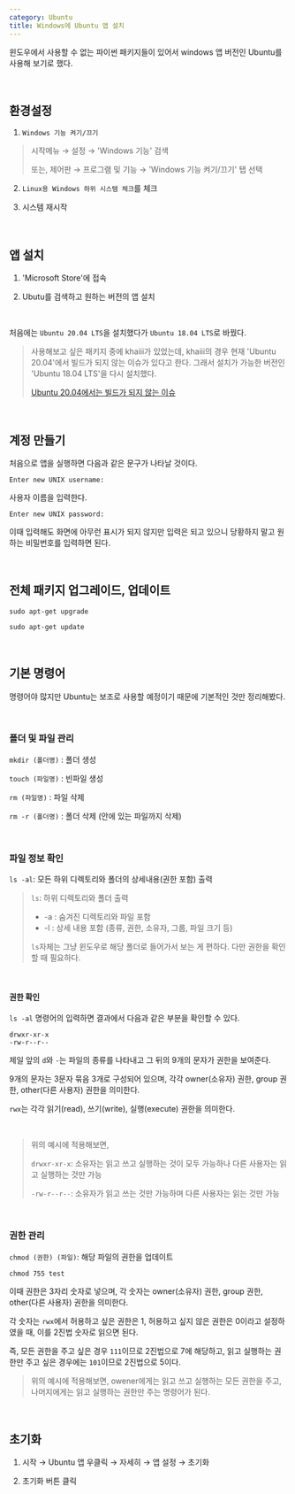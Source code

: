 ```yaml
---
category: Ubuntu
title: Windows에 Ubuntu 앱 설치
---
```


윈도우에서 사용할 수 없는 파이썬 패키지들이 있어서 windows 앱 버전인 Ubuntu를 사용해 보기로 했다.

<br>


## 환경설정

1. `Windows 기능 켜기/끄기`
> 시작메뉴 → 설정 → 'Windows 기능' 검색
>
> 또는, 제어판 → 프로그램 및 기능 → 'Windows 기능 켜기/끄기' 탭 선택

2. `Linux용 Windows 하위 시스템 체크`를 체크

3. 시스템 재시작

<br>


## 앱 설치

1. 'Microsoft Store'에 접속

2. Ubutu를 검색하고 원하는 버전의 앱 설치

<br>


처음에는 `Ubuntu 20.04 LTS`을 설치했다가 `Ubuntu 18.04 LTS`로 바꿨다.

> 사용해보고 싶은 패키지 중에 khaiii가 있었는데, khaiii의 경우 현재 'Ubuntu 20.04'에서 빌드가 되지 않는 이슈가 있다고 한다.
> 그래서 설치가 가능한 버전인 'Ubuntu 18.04 LTS'을 다시 설치했다.
>
> [Ubuntu 20.04에서는 빌드가 되지 않는 이슈](https://github.com/kakao/khaiii/issues/96)

<br>


## 계정 만들기

처음으로 앱을 실행하면 다음과 같은 문구가 나타날 것이다.

```
Enter new UNIX username:
```

사용자 이름을 입력한다.

```
Enter new UNIX password:
```

이때 입력해도 화면에 아무런 표시가 되지 않지만 입력은 되고 있으니 당황하지 말고 원하는 비밀번호를 입력하면 된다.

<br>


## 전체 패키지 업그레이드, 업데이트

```
sudo apt-get upgrade
```
```
sudo apt-get update
```

<br>


## 기본 명령어

명령어야 많지만 Ubuntu는 보조로 사용할 예정이기 때문에 기본적인 것만 정리해봤다.

<br>


### 폴더 및 파일 관리

`mkdir (폴더명)` : 폴더 생성

`touch (파일명)` : 빈파일 생성

`rm (파일명)` : 파일 삭제

`rm -r (폴더명)` : 폴더 삭제 (안에 있는 파일까지 삭제)

<br>


### 파일 정보 확인

`ls -al`: 모든 하위 디렉토리와 폴더의 상세내용(권한 포함) 출력

> `ls`: 하위 디렉토리와 폴더 출력
>
> - -a : 숨겨진 디렉토리와 파일 포함
> - -l : 상세 내용 포함 (종류, 권한, 소유자, 그룹, 파일 크기 등)
>
> `ls`자체는 그냥 윈도우로 해당 폴더로 들어가서 보는 게 편하다. 다만 권한을 확인할 때 필요하다.

<br>

#### 권한 확인


`ls -al` 명령어의 입력하면 결과에서 다음과 같은 부분을 확인할 수 있다.

```
drwxr-xr-x
-rw-r--r--
```

제일 앞의 `d`와 `-`는 파일의 종류를 나타내고 그 뒤의 9개의 문자가 권한을 보여준다.

9개의 문자는 3문자 묶음 3개로 구성되어 있으며, 각각 owner(소유자) 권한, group 권한, other(다른 사용자) 권한을 의미한다.


`rwx`는 각각 읽기(read), 쓰기(write), 실행(execute) 권한을 의미한다.

<br>

> 위의 예시에 적용해보면,
>
> `drwxr-xr-x`: 소유자는 읽고 쓰고 실행하는 것이 모두 가능하나 다른 사용자는 읽고 실행하는 것만 가능
>
> `-rw-r--r--`: 소유자가 읽고 쓰는 것만 가능하며 다른 사용자는 읽는 것만 가능

<br>


### 권한 관리

`chmod (권한) (파일)`: 해당 파일의 권한을 업데이트

```
chmod 755 test
```

이때 권한은 3자리 숫자로 넣으며, 각 숫자는 owner(소유자) 권한, group 권한, other(다른 사용자) 권한을 의미한다.

각 숫자는 `rwx`에서 허용하고 싶은 권한은 1, 허용하고 싶지 않은 권한은 0이라고 설정하였을 때, 이를 2진법 숫자로 읽으면 된다.

즉, 모든 권한을 주고 싶은 경우 `111`이므로 2진법으로 7에 해당하고, 읽고 실행하는 권한만 주고 싶은 경우에는 `101`이므로 2진법으로 5이다.

> 위의 예시에 적용해보면, owener에게는 읽고 쓰고 실행하는 모든 권한을 주고, 나머지에게는 읽고 실행하는 권한만 주는 명령어가 된다.

<br>


## 초기화

1. 시작 → Ubuntu 앱 우클릭 → 자세히 → 앱 설정 → 초기화

2. 초기화 버튼 클릭
